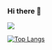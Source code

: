 ### Hi there 👋

<picture>
  <source
    srcset="https://github-readme-stats.vercel.app/api?username=afrianluthfan&show_icons=true&theme=dark"
    media="(prefers-color-scheme: dark)"
  />
  <source
    srcset="https://github-readme-stats.vercel.app/api?username=afrianluthfan&show_icons=true"
    media="(prefers-color-scheme: light), (prefers-color-scheme: no-preference)"
  />
  <img src="https://github-readme-stats.vercel.app/api?username=afrianluthfan&show_icons=true" />
</picture>

<!--
**afrianluthfan/afrianluthfan** is a ✨ _special_ ✨ repository because its `README.md` (this file) appears on your GitHub profile.

Here are some ideas to get you started:

- 🔭 I’m currently working on ...
- 🌱 I’m currently learning ...
- 👯 I’m looking to collaborate on ...
- 🤔 I’m looking for help with ...
- 💬 Ask me about ...
- 📫 How to reach me: ...
- 😄 Pronouns: ...
- ⚡ Fun fact: ...
-->

[![Top Langs](github-readme-stats-pearl-iota-42.vercel.app/api/top-langs/?username=anuraghazra)](https://github.com/anuraghazra/github-readme-stats)
